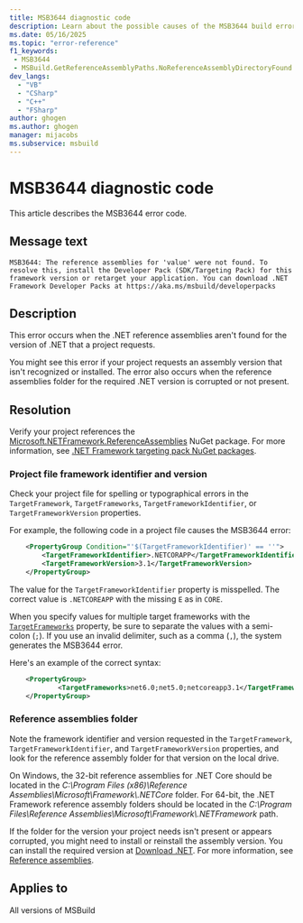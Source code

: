 ```yaml
---
title: MSB3644 diagnostic code
description: Learn about the possible causes of the MSB3644 build error and get troubleshooting tips.
ms.date: 05/16/2025
ms.topic: "error-reference"
f1_keywords:
 - MSB3644
 - MSBuild.GetReferenceAssemblyPaths.NoReferenceAssemblyDirectoryFound
dev_langs:
  - "VB"
  - "CSharp"
  - "C++"
  - "FSharp"
author: ghogen
ms.author: ghogen
manager: mijacobs
ms.subservice: msbuild
---
```

# MSB3644 diagnostic code

<!-- :::ErrorDefinitionDescription::: -->
<!-- :::editable-content name="introDescription"::: -->
This article describes the MSB3644 error code.
<!-- :::editable-content-end::: -->

## Message text

<!-- :::editable-content name="messageText"::: -->
`MSB3644: The reference assemblies for 'value' were not found. To resolve this, install the Developer Pack (SDK/Targeting Pack) for this framework version or retarget your application. You can download .NET Framework Developer Packs at https://aka.ms/msbuild/developerpacks`
<!-- :::editable-content-end::: -->
<!-- MSB3644: The reference assemblies for {0} were not found. To resolve this, install the Developer Pack (SDK/Targeting Pack) for this framework version or retarget your application. You can download .NET Framework Developer Packs at https://aka.ms/msbuild/developerpacks -->

<!-- :::editable-content name="postOutputDescription"::: -->
## Description

This error occurs when the .NET reference assemblies aren't found for the version of .NET that a project requests.

You might see this error if your project requests an assembly version that isn't recognized or installed. The error also occurs when the reference assemblies folder for the required .NET version is corrupted or not present.

## Resolution

Verify your project references the [Microsoft.NETFramework.ReferenceAssemblies](https://www.nuget.org/packages/Microsoft.NETFramework.ReferenceAssemblies) NuGet package. For more information, see [.NET Framework targeting pack NuGet packages](https://github.com/Microsoft/dotnet/tree/main/releases/reference-assemblies).

### Project file framework identifier and version

Check your project file for spelling or typographical errors in the `TargetFramework`, `TargetFrameworks`, `TargetFrameworkIdentifier`, or `TargetFrameworkVersion` properties.

For example, the following code in a project file causes the MSB3644 error:

```xml
    <PropertyGroup Condition="'$(TargetFrameworkIdentifier)' == ''">
        <TargetFrameworkIdentifier>.NETCORAPP</TargetFrameworkIdentifier>
        <TargetFrameworkVersion>3.1</TargetFrameworkVersion>
    </PropertyGroup>
```

The value for the `TargetFrameworkIdentifier` property is misspelled. The correct value is `.NETCOREAPP` with the missing `E` as in `CORE`.

When you specify values for multiple target frameworks with the [`TargetFrameworks`](/dotnet/core/project-sdk/msbuild-props#targetframeworks) property, be sure to separate the values with a semi-colon (`;`). If you use an invalid delimiter, such as a comma (`,`), the system generates the MSB3644 error.

Here's an example of the correct syntax:

```xml
    <PropertyGroup>
            <TargetFrameworks>net6.0;net5.0;netcoreapp3.1</TargetFrameworks>
    </PropertyGroup>
```

### Reference assemblies folder

Note the framework identifier and version requested in the `TargetFramework`, `TargetFrameworkIdentifier`, and `TargetFrameworkVersion` properties, and look for the reference assembly folder for that version on the local drive. 

On Windows, the 32-bit reference assemblies for .NET Core should be located in the *C:\Program Files (x86)\Reference Assemblies\Microsoft\Framework\\.NETCore* folder. For 64-bit, the .NET Framework reference assembly folders should be located in the *C:\Program Files\Reference Assemblies\Microsoft\Framework\\.NETFramework* path.

If the folder for the version your project needs isn't present or appears corrupted, you might need to install or reinstall the assembly version. You can install the required version at [Download .NET](https://dotnet.microsoft.com/download/). For more information, see [Reference assemblies](/dotnet/standard/assembly/reference-assemblies).
<!-- :::editable-content-end::: -->
<!-- :::ErrorDefinitionDescription-end::: -->

## Applies to

All versions of MSBuild